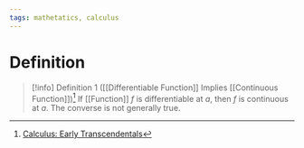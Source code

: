 ```yaml
---
tags: mathetatics, calculus
---
```


# Definition

> [!info] Definition 1 ([[Differentiable Function]] Implies [[Continuous Function]])[^1]
> If [[Function]] $f$ is differentiable at $a$, then $f$ is continuous at $a$. The converse is not generally true.

[^1]: [Calculus: Early Transcendentals](zotero://open-pdf/library/items/EEFDQ9Y5?page=189)